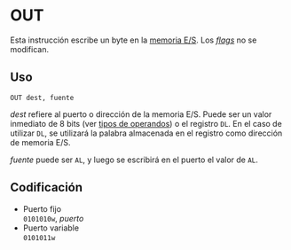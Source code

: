 # OUT

Esta instrucción escribe un byte en la [memoria E/S](../../io/modules/index). Los [_flags_](../cpu#flags) no se modifican.

## Uso

```vonsim
OUT dest, fuente
```

_dest_ refiere al puerto o dirección de la memoria E/S. Puede ser un valor inmediato de 8 bits (ver [tipos de operandos](../assembly#operandos)) o el registro `DL`. En el caso de utilizar `DL`, se utilizará la palabra almacenada en el registro como dirección de memoria E/S.

_fuente_ puede ser `AL`, y luego se escribirá en el puerto el valor de `AL`.

## Codificación

- Puerto fijo  
  `0101010w`, _puerto_
- Puerto variable  
  `0101011w`


